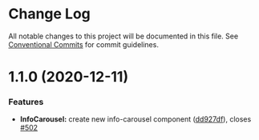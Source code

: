 # Change Log

All notable changes to this project will be documented in this file.
See [Conventional Commits](https://conventionalcommits.org) for commit guidelines.

# 1.1.0 (2020-12-11)


### Features

* **InfoCarousel:** create new info-carousel component ([dd927df](https://github.com/GetTerminus/terminus-oss/commit/dd927df7d0b331341bdc4b96d962a98d8072eba8)), closes [#502](https://github.com/GetTerminus/terminus-oss/issues/502)
